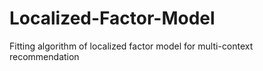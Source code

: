 # Localized-Factor-Model
Fitting algorithm of localized factor model for multi-context recommendation
